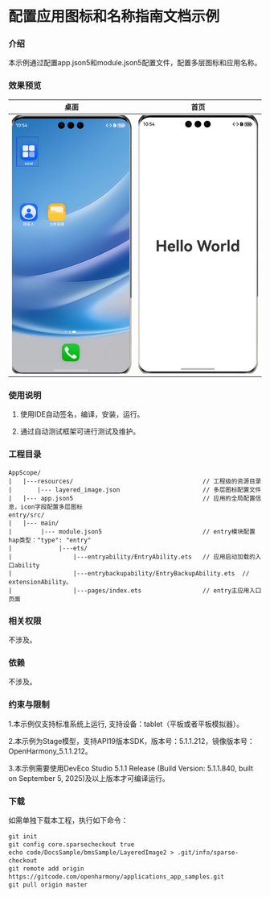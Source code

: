 # 配置应用图标和名称指南文档示例

### 介绍

本示例通过配置app.json5和module.json5配置文件，配置多层图标和应用名称。

### 效果预览

| 桌面                              |首页                              |
|---------------------------------|---------------------------------|
|![img.png](screenshots/img.png) |![img_1.png](screenshots/img_1.png)|

### 使用说明

1. 使用IDE自动签名，编译，安装，运行。

2. 通过自动测试框架可进行测试及维护。

### 工程目录
```
AppScope/
|   |---resources/                                    // 工程级的资源目录
|       |--- layered_image.json                       // 多层图标配置文件
|   |--- app.json5                                    // 应用的全局配置信息，icon字段配置多层图标
entry/src/
|   |--- main/
|        |--- module.json5                            // entry模块配置hap类型："type": "entry"
|             |---ets/
|                 |---entryability/EntryAbility.ets   // 应用启动加载的入口ability
|                 |---entrybackupability/EntryBackupAbility.ets  // extensionAbility。
|                 |---pages/index.ets                 // entry主应用入口页面
```

### 相关权限

不涉及。

### 依赖

不涉及。

### 约束与限制

1.本示例仅支持标准系统上运行, 支持设备：tablet（平板或者平板模拟器）。

2.本示例为Stage模型，支持API19版本SDK，版本号：5.1.1.212，镜像版本号：OpenHarmony_5.1.1.212。

3.本示例需要使用DevEco Studio 5.1.1 Release (Build Version: 5.1.1.840, built on September 5, 2025)及以上版本才可编译运行。

### 下载

如需单独下载本工程，执行如下命令：

````
git init
git config core.sparsecheckout true
echo code/DocsSample/bmsSample/LayeredImage2 > .git/info/sparse-checkout
git remote add origin https://gitcode.com/openharmony/applications_app_samples.git
git pull origin master
````